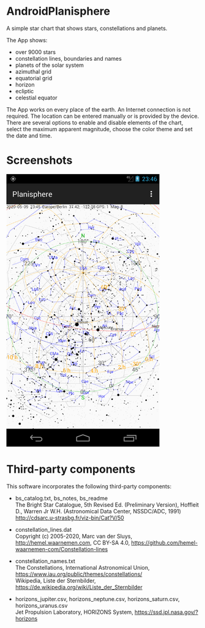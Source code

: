 # AndroidPlanisphere

A simple star chart that shows stars, constellations and planets.

The App shows:

- over 9000 stars
- constellation lines, boundaries and names
- planets of the solar system
- azimuthal grid
- equatorial grid
- horizon
- ecliptic
- celestial equator

The App works on every place of the earth. An Internet connection is not
required. The location can be entered manually or is provided by the
device. There are several options to enable and disable elements of the
chart, select the maximum apparent magnitude, choose the color theme and set the
date and time.



# Screenshots

<img src="screenshot_01.png" width="400"/>


# Third-party components
This software incorporates the following third-party components:

* bs_catalog.txt, bs_notes, bs_readme  
  The Bright Star Catalogue,  5th Revised Ed. (Preliminary Version), Hoffleit D., Warren Jr W.H. (Astronomical Data Center, NSSDC/ADC, 1991) http://cdsarc.u-strasbg.fr/viz-bin/Cat?V/50

* constellation_lines.dat  
  Copyright (c) 2005-2020, Marc van der Sluys, http://hemel.waarnemen.com, CC BY-SA 4.0,
  https://github.com/hemel-waarnemen-com/Constellation-lines

* constellation_names.txt  
  The Constellations, International Astronomical Union, https://www.iau.org/public/themes/constellations/  
  Wikipedia, Liste der Sternbilder, https://de.wikipedia.org/wiki/Liste_der_Sternbilder

* horizons_jupiter.csv, horizons_neptune.csv, horizons_saturn.csv, horizons_uranus.csv  
  Jet Propulsion Laboratory, HORIZONS System, https://ssd.jpl.nasa.gov/?horizons
